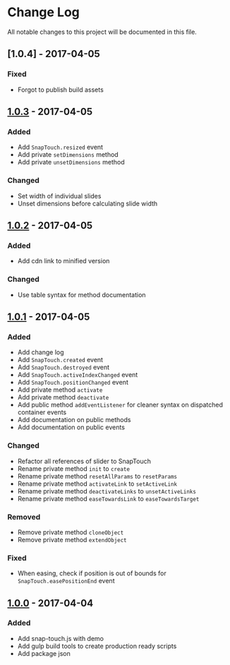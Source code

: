 # Change Log
All notable changes to this project will be documented in this file.

## [1.0.4] - 2017-04-05
### Fixed
- Forgot to publish build assets

## [1.0.3] - 2017-04-05
### Added
- Add `SnapTouch.resized` event
- Add private `setDimensions` method
- Add private `unsetDimensions` method
### Changed
- Set width of individual slides
- Unset dimensions before calculating slide width

## [1.0.2] - 2017-04-05
### Added
- Add cdn link to minified version
### Changed
- Use table syntax for method documentation

## [1.0.1] - 2017-04-05
### Added
- Add change log
- Add `SnapTouch.created` event
- Add `SnapTouch.destroyed` event
- Add `SnapTouch.activeIndexChanged` event
- Add `SnapTouch.positionChanged` event
- Add private method `activate`
- Add private method `deactivate`
- Add public method `addEventListener` for cleaner syntax on dispatched container events
- Add documentation on public methods
- Add documentation on public events
### Changed
- Refactor all references of slider to SnapTouch
- Rename private method `init` to `create`
- Rename private method `resetAllParams` to `resetParams`
- Rename private method `activateLink` to `setActiveLink`
- Rename private method `deactivateLinks` to `unsetActiveLinks`
- Rename private method `easeTowardsLink` to `easeTowardsTarget`
### Removed
- Remove private method `cloneObject`
- Remove private method `extendObject`
### Fixed
- When easing, check if position is out of bounds for `SnapTouch.easePositionEnd` event


## [1.0.0] - 2017-04-04
### Added
- Add snap-touch.js with demo
- Add gulp build tools to create production ready scripts
- Add package json

[Unreleased]: https://github.com/jabes/SnapTouch/compare/v1.0.4...HEAD
[1.0.3]: https://github.com/jabes/SnapTouch/compare/v1.0.3...v1.0.4
[1.0.3]: https://github.com/jabes/SnapTouch/compare/v1.0.2...v1.0.3
[1.0.2]: https://github.com/jabes/SnapTouch/compare/v1.0.1...v1.0.2
[1.0.1]: https://github.com/jabes/SnapTouch/compare/v1.0.0...v1.0.1
[1.0.0]: https://github.com/jabes/SnapTouch/commits/v1.0.0
